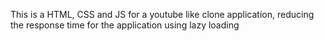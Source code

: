This is a HTML, CSS and JS for a youtube like clone application, reducing the response time for the application using lazy loading
